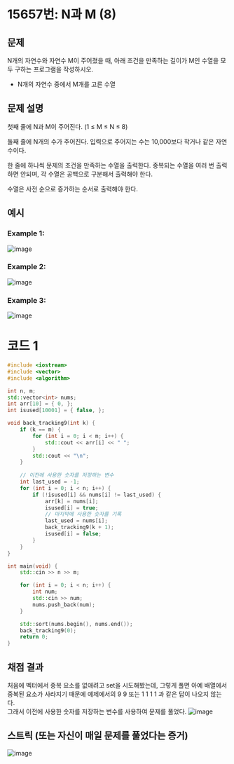 # 15657번: N과 M (8)

## 문제
N개의 자연수와 자연수 M이 주어졌을 때, 아래 조건을 만족하는 길이가 M인 수열을 모두 구하는 프로그램을 작성하시오.

- N개의 자연수 중에서 M개를 고른 수열

## 문제 설명
첫째 줄에 N과 M이 주어진다. (1 ≤ M ≤ N ≤ 8)

둘째 줄에 N개의 수가 주어진다. 입력으로 주어지는 수는 10,000보다 작거나 같은 자연수이다.

한 줄에 하나씩 문제의 조건을 만족하는 수열을 출력한다. 중복되는 수열을 여러 번 출력하면 안되며, 각 수열은 공백으로 구분해서 출력해야 한다.

수열은 사전 순으로 증가하는 순서로 출력해야 한다.

## 예시
### Example 1:  
![image](https://github.com/user-attachments/assets/d4b8468c-bde3-45e7-83e9-77826075bc47)

### Example 2:     
![image](https://github.com/user-attachments/assets/1859b338-6e35-4f3e-b5ae-acfec78abd2f)

### Example 3:     
![image](https://github.com/user-attachments/assets/842856b1-8813-4537-8776-ae39494af432)

# 코드 1
```cpp
#include <iostream>
#include <vector>
#include <algorithm>

int n, m;
std::vector<int> nums;
int arr[10] = { 0, };
int isused[10001] = { false, };

void back_tracking9(int k) {
	if (k == m) {
		for (int i = 0; i < m; i++) {
			std::cout << arr[i] << " ";
		}
		std::cout << "\n";
	}
	
	// 이전에 사용한 숫자를 저장하는 변수
	int last_used = -1;
	for (int i = 0; i < n; i++) {
		if (!isused[i] && nums[i] != last_used) {
			arr[k] = nums[i];
			isused[i] = true;
			// 마지막에 사용한 숫자를 기록
			last_used = nums[i]; 
			back_tracking9(k + 1);
			isused[i] = false;
		}
	}
}

int main(void) {
	std::cin >> n >> m;

	for (int i = 0; i < n; i++) {
		int num;
		std::cin >> num;
		nums.push_back(num);
	}

	std::sort(nums.begin(), nums.end());
	back_tracking9(0);
	return 0;
}
```

## 채점 결과
처음에 벡터에서 중복 요소를 없애려고 set을 시도해봤는데, 그렇게 풀면 아예 배열에서 중복된 요소가 사라지기 때문에 예제에서의 9 9 또는 1 1 1 1 과 같은 답이 나오지 않는다.  
그래서 이전에 사용한 숫자를 저장하는 변수를 사용하여 문제를 풀었다. 
![image](https://github.com/user-attachments/assets/57d3054b-5c4b-479b-8711-adc22fe47489)

## 스트릭 (또는 자신이 매일 문제를 풀었다는 증거)
![image](https://github.com/user-attachments/assets/8fc3f14d-fd27-4143-bef6-da8e1256cc3f)
